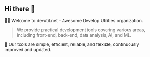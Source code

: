 ## Hi there 👋

<!--

**Here are some ideas to get you started:**

🙋‍♀️ 🙋‍♀️ A short introduction - what is your organization all about?
🌈 Contribution guidelines - how can the community get involved?
👩‍💻 Useful resources - where can the community find your docs? Is there anything else the community should know?
🍿 Fun facts - what does your team eat for breakfast?
🧙 Remember, you can do mighty things with the power of [Markdown](https://docs.github.com/github/writing-on-github/getting-started-with-writing-and-formatting-on-github/basic-writing-and-formatting-syntax)
-->

🙋‍♀️ Welcome to devutil.net - Awesome Develop Utilities organization.

> We provide practical development tools covering various areas, including front-end, back-end, data analysis, AI, and ML. 

🌈  Our tools are simple, efficient, reliable, and flexible, continuously improved and updated.
